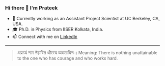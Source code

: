 ### Hi there 👋 I'm Prateek
- 🔭 Currently working as an Assistant Project Scientist at UC Berkeley, CA, USA.
- 🎓 Ph.D. in Physics from IISER Kolkata, India.
- 📫 Connect with me on [LinkedIn](https://www.linkedin.com/in/prateek1science/)
---
> अप्राप्यं नाम नेहास्ति धीरस्य व्यवसायिनः।
> Meaning: There is nothing unattainable to the one who has courage and who works hard.

<!--
**prateek1verma/prateek1verma** is a ✨ _special_ ✨ repository because its `README.md` (this file) appears on your GitHub profile.

Here are some ideas to get you started:

- 🔭 I’m currently working on ...
- 🌱 I’m currently learning ...
- 👯 I’m looking to collaborate on ...
- 🤔 I’m looking for help with ...
- 💬 Ask me about ...
- 📫 How to reach me: ...
- 😄 Pronouns: ...
- ⚡ Fun fact: ...
-->
